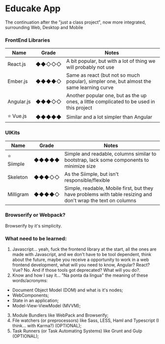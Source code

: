 # Educake App
The continuation after the "just a class project", now more integrated, surrounding Web, Desktop and Mobile

### FrontEnd Libraries
| Name          | Grade   | Notes |
|---------------|---------|-------|
|    React.js   | ◆◆◇◇◇ | A bit popular, but with a lot of thing we will probably not use |
|    Ember.js   | ◆◆◆◆◇ | Same as react (but not so much popular), simpler one, but almost the same learning curve |
|    Angular.js | ◆◆◆◇◇ | Another popular one, but as the up ones, a little complicated to be used in this project |
| ⭐️ Vue.js     | ◆◆◆◆◆ | Similar and a lot simpler than Angular |

### UIKits
| Name          | Grade   | Notes |
|---------------|---------|-------|
| ⭐️ Siimple     | ◆◆◆◆◆ | Simple and readable, columns similar to bootstrap, lack some components to minimize size |
|    Skeleton    | ◆◆◆◇◇ | As the Siimple, but isn't responsible/flexible  |
|    Milligram   | ◆◆◆◆◇ | Simple, readable, Mobile first, but they have problems with table resizing and don't wrap the text on columns |

### Browserify or Webpack?
Browserify by it's simplicity.

### What need to be learned:
1. Javascript... yeah, fuck the frontend library at the start, all the ones are made with Javascript, and we don't have to be tool dependent, think about the future, maybe you receive a opportunity to work in a web frontend development, what will you need to know, Angular? React? Vue? No. And if those tools got deprecated? What will you do?.
2. Know and how I say it... "Na ponta da língua" the meaning of these words/acronyms:
  - Document Object Model (DOM) and what is it's nodes;
  - WebComponents;
  - State in an application;
  - Model-View-ViewModel (MVVM);
3. Module Bundlers like WebPack and Browserify;
4. File watchers (or preprocessors) like Sass, LESS, Haml and Typescript (I think... with Karma?) (OPTIONAL);
5. Task Runners (or Task Automating Systems) like Grunt and Gulp (OPTIONAL);
